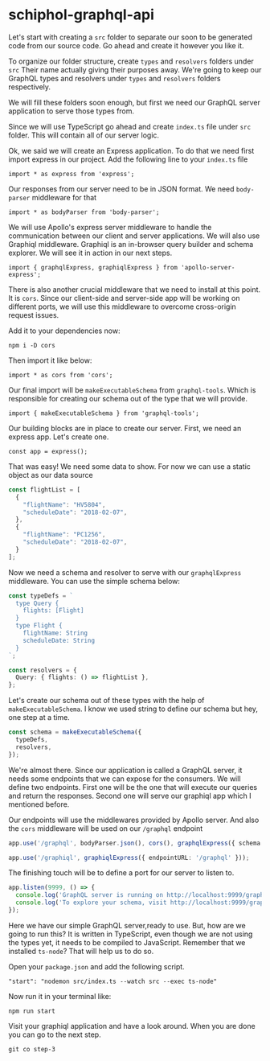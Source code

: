 # schiphol-graphql-api
Let's start with creating a `src` folder to separate our soon to be generated
code from our source code. Go ahead and create it however you like it.

To organize our folder structure, create `types` and `resolvers` folders under `src`
Their name actually giving their purposes away. We're going to keep our GraphQL types and
resolvers under `types` and `resolvers` folders respectively.

We will fill these folders soon enough, but first we need our GraphQL server application to
serve those types from.

Since we will use TypeScript go ahead and create `index.ts` file under `src` folder. This will
contain all of our server logic.

Ok, we said we will create an Express application. To do that we need first import express in
our project. Add the following line to your `index.ts` file

`import * as express from 'express';`

Our responses from our server need to be in JSON format. We need `body-parser` middleware for that

`import * as bodyParser from 'body-parser';`

We will use Apollo's express server middleware to handle the communication between our client and server
applications. We will also use Graphiql middleware. Graphiql is an in-browser query builder and schema
explorer. We will see it in action in our next steps.

`import { graphqlExpress, graphiqlExpress } from 'apollo-server-express';`

There is also another crucial middleware that we need to install at this point. It is `cors`.
Since our client-side and server-side app will be working on different ports, we will use this
middleware to overcome cross-origin request issues.

Add it to your dependencies now:

`npm i -D cors`

Then import it like below:

`import * as cors from 'cors';`

Our final import will be `makeExecutableSchema` from `graphql-tools`. Which is responsible for creating
our schema out of the type that we will provide.

`import { makeExecutableSchema } from 'graphql-tools';`

Our building blocks are in place to create our server. First, we need an express app. Let's create one.

`const app = express();`

That was easy! We need some data to show. For now we can use a static object as our data source

```typescript
const flightList = [
  {
    "flightName": "HV5804",
    "scheduleDate": "2018-02-07",
  },
  {
    "flightName": "PC1256",
    "scheduleDate": "2018-02-07",
  }
];
```

Now we need a schema and resolver to serve with our `graphqlExpress` middleware. You can use the simple
schema below:

```typescript
const typeDefs = `
  type Query { 
    flights: [Flight] 
  }
  type Flight { 
    flightName: String
    scheduleDate: String 
  }
`;

const resolvers = {
  Query: { flights: () => flightList },
};
```

Let's create our schema out of these types with the help of `makeExecutableSchema`. I know
we used string to define our schema but hey, one step at a time.

```typescript
const schema = makeExecutableSchema({
  typeDefs,
  resolvers,
});
```

We're almost there. Since our application is called a GraphQL server, it needs some endpoints that
we can expose for the consumers. We will define two endpoints. First one will be the one that will
execute our queries and return the responses. Second one will serve our graphiql app which I
mentioned before.

Our endpoints will use the middlewares provided by Apollo server. And also the `cors` middleware 
will be used on our `/graphql` endpoint

```typescript
app.use('/graphql', bodyParser.json(), cors(), graphqlExpress({ schema }));

app.use('/graphiql', graphiqlExpress({ endpointURL: '/graphql' }));
```

The finishing touch will be to define a port for our server to listen to.

```typescript
app.listen(9999, () => {
  console.log('GraphQL server is running on http://localhost:9999/graphql');
  console.log('To explore your schema, visit http://localhost:9999/graphiql');
});
```

Here we have our simple GraphQL server,ready to use. But, how are we going to run this?
It is written in TypeScript, even though we are not using the types yet, it needs to be 
compiled to JavaScript. Remember that we installed `ts-node`? That will help us to do so.

Open your `package.json` and add the following script.

`"start": "nodemon src/index.ts --watch src --exec ts-node"`

Now run it in your terminal like:

`npm run start`

Visit your graphiql application and have a look around. When you are done you can
go to the next step. 

`git co step-3`
